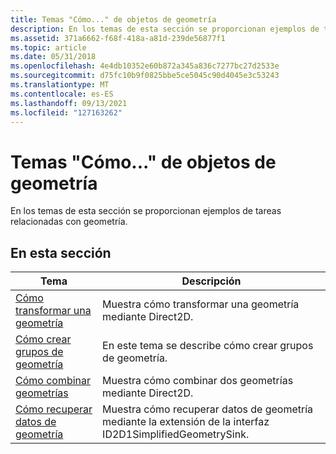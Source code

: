 ```yaml
---
title: Temas "Cómo..." de objetos de geometría
description: En los temas de esta sección se proporcionan ejemplos de tareas relacionadas con geometría.
ms.assetid: 371a6662-f68f-418a-a81d-239de56877f1
ms.topic: article
ms.date: 05/31/2018
ms.openlocfilehash: 4e4db10352e60b872a345a836c7277bc27d2533e
ms.sourcegitcommit: d75fc10b9f0825bbe5ce5045c90d4045e3c53243
ms.translationtype: MT
ms.contentlocale: es-ES
ms.lasthandoff: 09/13/2021
ms.locfileid: "127163262"
---
```

# <a name="geometries-how-to-topics"></a>Temas "Cómo..." de objetos de geometría

En los temas de esta sección se proporcionan ejemplos de tareas relacionadas con geometría.

## <a name="in-this-section"></a>En esta sección



| Tema                                                                                   | Descripción                                                                                        |
|-----------------------------------------------------------------------------------------|----------------------------------------------------------------------------------------------------|
| [Cómo transformar una geometría](how-to-transform-a-geometry.md)<br/>               | Muestra cómo transformar una geometría mediante Direct2D.<br/>                                       |
| [Cómo crear grupos de geometría](how-to-create-geometry-groups.md)<br/>           | En este tema se describe cómo crear grupos de geometría.<br/>                                     |
| [Cómo combinar geometrías](how-to-combine-geometries.md)<br/>                   | Muestra cómo combinar dos geometrías mediante Direct2D.<br/>                                     |
| [Cómo recuperar datos de geometría](how-to-use-id2d1simplified-geometrysink.md)<br/> | Muestra cómo recuperar datos de geometría mediante la extensión de la interfaz ID2D1SimplifiedGeometrySink.<br/> |



 

 

 





